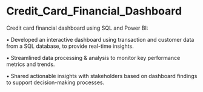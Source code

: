 # Credit_Card_Financial_Dashboard
 Credit card financial dashboard using SQL and Power BI:
 
• Developed an interactive dashboard using 
   transaction and customer data from a SQL database, 
   to provide real-time insights. 

• Streamlined data processing & analysis to monitor 
  key performance metrics and trends.
  
• Shared actionable insights with stakeholders based 
   on dashboard findings to support decision-making 
   processes.


